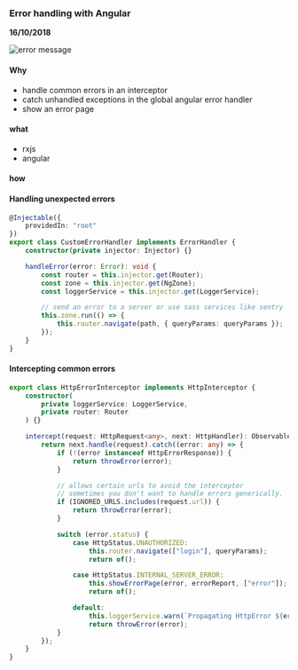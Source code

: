 ### Error handling with Angular
__16/10/2018__

![error message](TODO)

#### Why

- handle common errors in an interceptor
- catch unhandled exceptions in the global angular error handler
- show an error page

#### what

- rxjs
- angular

#### how

#### Handling unexpected errors

```typescript
@Injectable({
    providedIn: "root"
})
export class CustomErrorHandler implements ErrorHandler {
    constructor(private injector: Injector) {}

    handleError(error: Error): void {
        const router = this.injector.get(Router);
        const zone = this.injector.get(NgZone);
        const loggerService = this.injector.get(LoggerService);

        // send an error to a server or use sass services like sentry
        this.zone.run(() => {
            this.router.navigate(path, { queryParams: queryParams });
        });
    }
}
```

#### Intercepting common errors

```typescript
export class HttpErrorInterceptor implements HttpInterceptor {
    constructor(
        private loggerService: LoggerService,
        private router: Router
    ) {}

    intercept(request: HttpRequest<any>, next: HttpHandler): Observable<any> {
        return next.handle(request).catch((error: any) => {
            if (!(error instanceof HttpErrorResponse)) {
                return throwError(error);
            }

            // allows certain urls to avoid the interceptor
            // sometimes you don't want to handle errors generically.
            if (IGNORED_URLS.includes(request.url)) {
                return throwError(error);
            }

            switch (error.status) {
                case HttpStatus.UNAUTHORIZED:
                    this.router.navigate(["login"], queryParams);
                    return of();

                case HttpStatus.INTERNAL_SERVER_ERROR:
                    this.showErrorPage(error, errorReport, ["error"]);
                    return of();

                default:
                    this.loggerService.warn(`Propagating HttpError ${error.status}`);
                    return throwError(error);
            }
        });
    }
}
```
